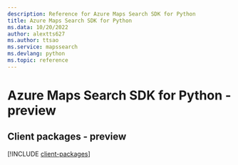 ```yaml
---
description: Reference for Azure Maps Search SDK for Python
title: Azure Maps Search SDK for Python
ms.data: 10/20/2022
author: alextts627
ms.author: ttsao
ms.service: mapssearch
ms.devlang: python
ms.topic: reference
---
```

# Azure Maps Search SDK for Python - preview

## Client packages - preview
[!INCLUDE [client-packages](maps-search-client-index.md)]